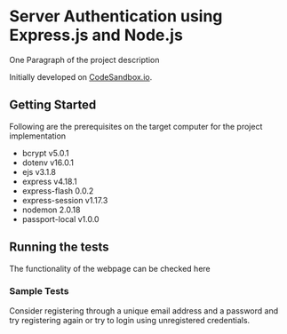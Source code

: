 # Server Authentication using Express.js and Node.js

One Paragraph of the project description

Initially developed on
[CodeSandbox.io](https://codesandbox.io/s/github/rahulb813/server-authentication).

## Getting Started

Following are the prerequisites on the target computer for the project implementation
 
- bcrypt v5.0.1
- dotenv v16.0.1
- ejs v3.1.8
- express v4.18.1
- express-flash 0.0.2
- express-session v1.17.3
- nodemon 2.0.18
- passport-local v1.0.0

## Running the tests

The functionality of the webpage can be checked here

### Sample Tests

Consider registering through a unique email address and a password and try registering again
or try to login using unregistered credentials.

